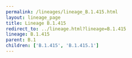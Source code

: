 ```yaml
---
permalink: /lineages/lineage_B.1.415.html
layout: lineage_page
title: Lineage B.1.415
redirect_to: ../lineage.html?lineage=B.1.415
lineage: B.1.415
parent: B.1
children: ['B.1.415', 'B.1.415.1']
---
```

